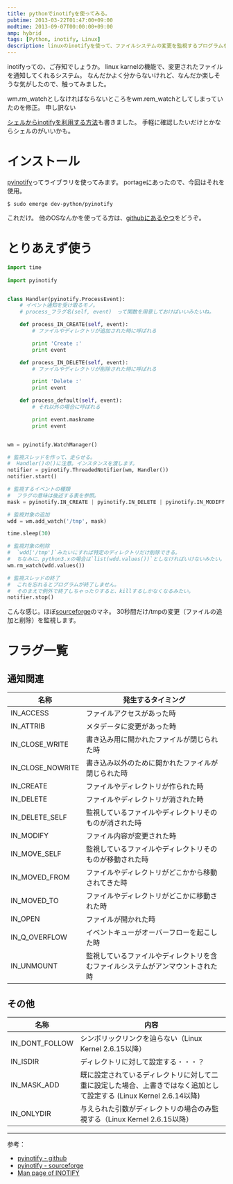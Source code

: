 ```yaml
---
title: pythonでinotifyを使ってみる。
pubtime: 2013-03-22T01:47:00+09:00
modtime: 2013-09-07T00:00:00+09:00
amp: hybrid
tags: [Python, inotify, Linux]
description: linuxのinotifyを使って、ファイルシステムの変更を監視するプログラムをPythonで作ってみました。
---
```


inotifyっての、ご存知でしょうか。
linux karnelの機能で、変更されたファイルを通知してくれるシステム。
なんだかよく分からないけれど、なんだか楽しそうな気がしたので、触ってみました。

<PS date="2013-09-07" level={1}>

wm.rm_watchとしなければならないところをwm.rem_watchとしてしまっていたのを修正。
申し訳ない

</PS>
<PS date="2015-07-01" level={1}>

[シェルからinotifyを利用する方法](/blog/2015/06/watch-file-modify)も書きました。
手軽に確認したいだけとかならシェルのがいいかも。

</PS>

# インストール
[pyinotify](https://github.com/seb-m/pyinotify/wiki)ってライブラリを使ってみます。
portageにあったので、今回はそれを使用。

``` shell
$ sudo emerge dev-python/pyinotify
```
これだけ。
他のOSなんかを使ってる方は、[githubにあるやつ](https://github.com/seb-m/pyinotify)をどうぞ。

# とりあえず使う
``` python
import time
	
import pyinotify


class Handler(pyinotify.ProcessEvent):
	# イベント通知を受け取るモノ。
	# process_フラグ名(self, event)　って関数を用意しておけばいいみたいね。

	def process_IN_CREATE(self, event):
		# ファイルやディレクトリが追加された時に呼ばれる

		print 'Create :'
		print event

	def process_IN_DELETE(self, event):
		# ファイルやディレクトリが削除された時に呼ばれる

		print 'Delete :'
		print event

	def process_default(self, event):
		# それ以外の場合に呼ばれる

		print event.maskname
		print event


wm = pyinotify.WatchManager()

# 監視スレッドを作って、走らせる。
#  Handler()の()に注意。インスタンスを渡します。
notifier = pyinotify.ThreadedNotifier(wm, Handler())
notifier.start()

# 監視するイベントの種類
#  フラグの意味は後述する表を参照。
mask = pyinotify.IN_CREATE | pyinotify.IN_DELETE | pyinotify.IN_MODIFY

# 監視対象の追加
wdd = wm.add_watch('/tmp', mask)

time.sleep(30)

# 監視対象の削除
#  `wdd['/tmp']`みたいにすれば特定のディレクトリだけ削除できる。
#  ちなみに、python3.xの場合は`list(wdd.values())`としなければいけないみたい。
wm.rm_watch(wdd.values())

# 監視スレッドの終了
#  これを忘れるとプログラムが終了しません。
#  そのまえで例外で終了しちゃったりすると、killするしかなくなるみたい。
notifier.stop()
```
こんな感じ。ほぼ[sourceforge](http://pyinotify.sourceforge.net/#Brief_Tutorial)のマネ。
30秒間だけ/tmpの変更（ファイルの追加と削除）を監視します。

# フラグ一覧
## 通知関連

|名称            |発生するタイミング                                      |
|----------------|--------------------------------------------------------|
|IN_ACCESS       |ファイルアクセスがあった時                              |
|IN_ATTRIB       |メタデータに変更があった時                              |
|IN_CLOSE_WRITE  |書き込み用に開かれたファイルが閉じられた時              |
|IN_CLOSE_NOWRITE|書き込み以外のために開かれたファイルが閉じられた時      |
|IN_CREATE       |ファイルやディレクトリが作られた時                      |
|IN_DELETE       |ファイルやディレクトリが消された時                      |
|IN_DELETE_SELF  |監視しているファイルやディレクトリそのものが消された時  |
|IN_MODIFY       |ファイル内容が変更された時                              |
|IN_MOVE_SELF    |監視しているファイルやディレクトリそのものが移動された時|
|IN_MOVED_FROM   |ファイルやディレクトリがどこかから移動されてきた時      |
|IN_MOVED_TO     |ファイルやディレクトリがどこかに移動された時            |
|IN_OPEN         |ファイルが開かれた時                                    |
|IN_Q_OVERFLOW   |イベントキューがオーバーフローを起こした時              |
|IN_UNMOUNT      |監視しているファイルやディレクトリを含むファイルシステムがアンマウントされた時|

## その他

|名称          |内容                                                                                                                |
|--------------|--------------------------------------------------------------------------------------------------------------------|
|IN_DONT_FOLLOW|シンボリックリンクを辿らない（Linux Kernel 2.6.15以降）                                                             |
|IN_ISDIR      |ディレクトリに対して設定する・・・？                                                                                |
|IN_MASK_ADD   |既に設定されているディレクトリに対して二重に設定した場合、上書きではなく追加として設定する (Linux Kernel 2.6.14以降)|
|IN_ONLYDIR    |与えられた引数がディレクトリの場合のみ監視する（Linux Kernel 2.6.15以降）                                           |

---

参考：
- [pyinotify - github](https://github.com/seb-m/pyinotify/wiki)
- [pyinotify - sourceforge](http://pyinotify.sourceforge.net/)
- [Man page of INOTIFY](http://linuxjm.sourceforge.jp/html/LDP_man-pages/man7/inotify.7.html)

